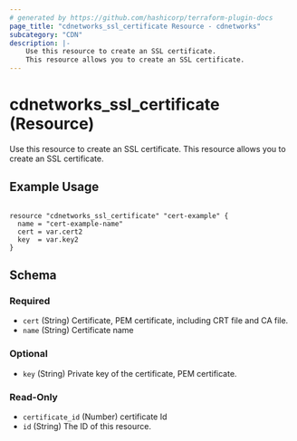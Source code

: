 ```yaml
---
# generated by https://github.com/hashicorp/terraform-plugin-docs
page_title: "cdnetworks_ssl_certificate Resource - cdnetworks"
subcategory: "CDN"
description: |-
    Use this resource to create an SSL certificate.
    This resource allows you to create an SSL certificate.
---
```


# cdnetworks_ssl_certificate (Resource)

Use this resource to create an SSL certificate.
This resource allows you to create an SSL certificate.

## Example Usage

```hcl

resource "cdnetworks_ssl_certificate" "cert-example" {
  name = "cert-example-name"
  cert = var.cert2
  key  = var.key2
}
```

<!-- schema generated by tfplugindocs -->
## Schema

### Required

- `cert` (String) Certificate, PEM certificate, including CRT file and CA file.
- `name` (String) Certificate name

### Optional

- `key` (String) Private key of the certificate, PEM certificate.

### Read-Only

- `certificate_id` (Number) certificate Id
- `id` (String) The ID of this resource.
